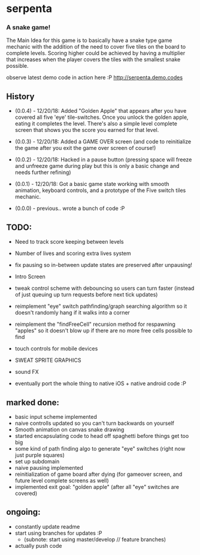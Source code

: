 # serpenta
### A snake game!
The Main Idea for this game is to basically have a snake type game mechanic with the addition of the need to cover five tiles on the board to complete levels. Scoring higher could be achieved by having a multiplier that increases when the player covers the tiles with the smallest snake possible. 

observe latest demo code in action here :P
http://serpenta.demo.codes

## History

- (0.0.4) - 12/20/18: Added "Golden Apple" that appears after you have covered all five 'eye' tile-switches. Once you unlock the golden apple, eating it completes the level. There's also a simple level complete screen that shows you the score you earned for that level.

- (0.0.3) - 12/20/18: Added a GAME OVER screen (and code to reinitialize the game after you exit the game over screen of course!)

- (0.0.2) - 12/20/18: Hacked in a pause button (pressing space will freeze and unfreeze game during play but this is only a basic change and needs further refining) 

- (0.0.1) - 12/20/18: Got a basic game state working with smooth animation, keyboard controls, and a prototype of the Five switch tiles mechanic. 

- (0.0.0) - previous.. wrote a bunch of code :P


## TODO:

- Need to track score keeping between levels

- Number of lives and scoring extra lives system

- fix pausing so in-between update states are preserved after unpausing!

- Intro Screen

- tweak control scheme with debouncing so users can turn faster (instead of just queuing up turn requests before next tick updates)

- reimplement "eye" switch pathfinding/graph searching algorithm so it doesn't randomly hang if it walks into a corner

- reimplement the "findFreeCell" recursion method for respawning "apples" so it doesn't blow up if there are no more free cells possible to find

- touch controls for mobile devices

- SWEAT SPRITE GRAPHICS

- sound FX

- eventually port the whole thing to native iOS + native android code :P


## marked done:

- basic input scheme implemented
- naive controlls updated so you can't turn backwards on yourself
- Smooth animation on canvas snake drawing
- started encapsulating code to head off spaghetti before things get too big
- some kind of path finding algo to generate "eye" switches (right now just purple squares)
- set up subdomain
- naive pausing implemented
- reinitialization of game board after dying (for gameover screen, and future level complete screens as well)
- implemented exit goal: "golden apple" (after all "eye" switches are covered)


## ongoing:

- constantly update readme
- start using branches for updates :P
    - (subnote: start using master/develop // feature branches)
- actually push code